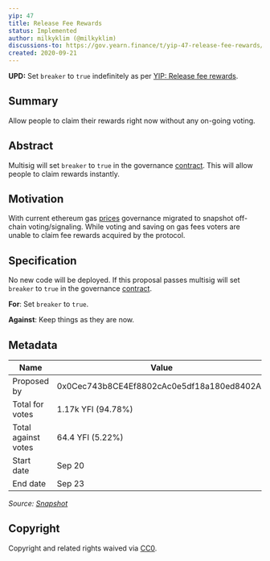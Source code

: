 ```yaml
---
yip: 47
title: Release Fee Rewards
status: Implemented
author: milkyklim (@milkyklim)
discussions-to: https://gov.yearn.finance/t/yip-47-release-fee-rewards/6013
created: 2020-09-21
---
```


**UPD:** Set `breaker` to `true` indefinitely as per [YIP: Release fee rewards](https://gov.yearn.finance/t/yip-release-fee-rewards/6013/2).

## Summary

Allow people to claim their rewards right now without any on-going voting. 

## Abstract
 
Multisig will set `breaker` to `true` in the governance [contract](https://etherscan.io/address/0xBa37B002AbaFDd8E89a1995dA52740bbC013D992#writeContract). This will allow people to claim rewards instantly. 

## Motivation

With current ethereum gas [prices](https://explore.duneanalytics.com/embed/query/6245/visualization/12389?api_key=L5Ck5TNvSPqjtK1ddZhaQjuyDGVuboeaC6AKz41q) governance migrated to snapshot off-chain voting/signaling. While voting and saving on gas fees voters are unable to claim fee rewards acquired by the protocol.

## Specification

No new code will be deployed. If this proposal passes multisig will set `breaker` to `true` in the governance [contract](https://etherscan.io/address/0xBa37B002AbaFDd8E89a1995dA52740bbC013D992#writeContract). 

**For**: Set `breaker` to `true`.

**Against**: Keep things as they are now.

## Metadata

| Name                | Value                                      |
| ------------------- | ------------------------------------------ |
| Proposed by         | 0x0Cec743b8CE4Ef8802cAc0e5df18a180ed8402A7 |
| Total for votes     | 1.17k YFI (94.78%)                         |
| Total against votes | 64.4  YFI (5.22%)                          |
| Start date          | Sep 20                                     |
| End date            | Sep 23                                     |

_Source: [Snapshot](https://snapshot.page/#/yearn/proposal/QmXudfEC9Lo9cv7j89h98WaSsVVMMWa1KKRyN4thgcEhrh)_

## Copyright

Copyright and related rights waived via [CC0](https://creativecommons.org/publicdomain/zero/1.0/).
